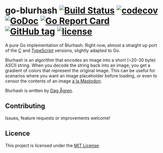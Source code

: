 # go-blurhash [![Build Status](https://travis-ci.org/bbrks/go-blurhash.svg)](https://travis-ci.org/bbrks/go-blurhash) [![codecov](https://codecov.io/gh/bbrks/go-blurhash/branch/master/graph/badge.svg)](https://codecov.io/gh/bbrks/go-blurhash) [![GoDoc](https://godoc.org/github.com/bbrks/go-blurhash?status.svg)](https://godoc.org/github.com/bbrks/go-blurhash) [![Go Report Card](https://goreportcard.com/badge/github.com/bbrks/go-blurhash)](https://goreportcard.com/report/github.com/bbrks/go-blurhash) [![GitHub tag](https://img.shields.io/github/tag/bbrks/go-blurhash.svg)](https://github.com/bbrks/go-blurhash/releases) [![license](https://img.shields.io/github/license/bbrks/go-blurhash.svg)](https://github.com/bbrks/go-blurhash/blob/master/LICENSE)

A pure Go implementation of Blurhash. Right now, almost a straight up port of the [C](https://github.com/Gargron/blurhash) and [TypeScript](https://github.com/Gargron/blurhash.js) versions, slightly adapted to Go.

Blurhash is an algorithm that encodes an image into a short (~20-30 byte) ASCII string. When you decode the string back into an image, you get a gradient of colors that represent the original image. This can be useful for scenarios where you want an image placeholder before loading, or even to censor the contents of an image [a la Mastodon](https://blog.joinmastodon.org/2019/05/improving-support-for-adult-content-on-mastodon/).

Blurhash is written by [Dag Ågren](https://github.com/DagAgren).

## Contributing

Issues, feature requests or improvements welcome!

## Licence

This project is licensed under the [MIT License](LICENSE).


